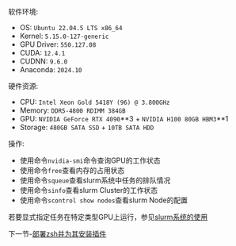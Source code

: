 软件环境:
* OS: `Ubuntu 22.04.5 LTS x86_64`
* Kernel: `5.15.0-127-generic`
* GPU Driver: `550.127.08`
* CUDA: `12.4.1`
* CUDNN: `9.6.0`
* Anaconda: `2024.10`

硬件资源:
* CPU: `Intel Xeon Gold 5418Y (96) @ 3.800GHz`
* Memory: `DDR5-4800 RDIMM 384GB`
* GPU: `NVIDIA GeForce RTX 4090`\**3 + `NVIDIA H100 80GB HBM3`\**1
* Storage: `480GB SATA SSD` + `10TB SATA HDD`

操作:
* 使用命令`nvidia-smi`命令查询GPU的工作状态
* 使用命令`free`查看内存的占用状态
* 使用命令`squeue`查看slurm系统中任务的排队情况
* 使用命令`sinfo`查看slurm Cluster的工作状态
* 使用命令`scontrol show nodes`查看slurm Node的配置

若要显式指定任务在特定类型GPU上运行，参见[slurm系统的使用](https://github.com/alkalimc/H100-Server-Guidebook/blob/main/chapter/general/slurm.md)

下一节-[部署zsh并为其安装插件](https://github.com/alkalimc/H100-Server-Guidebook/blob/main/chapter/general/zsh.md)